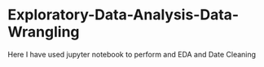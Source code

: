# Exploratory-Data-Analysis-Data-Wrangling
Here I have used jupyter notebook to perform and EDA and Date Cleaning
